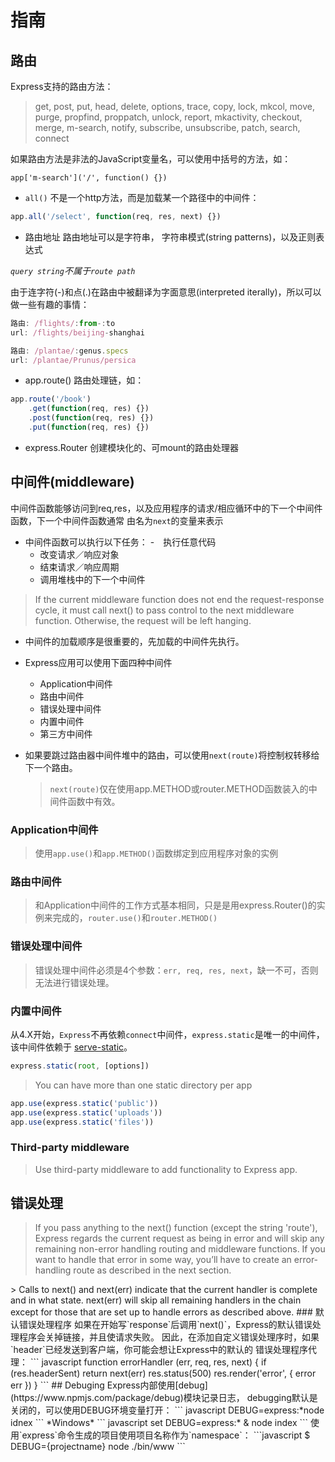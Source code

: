 # 指南

## 路由
Express支持的路由方法：
> get, post, put, head, delete, options, trace, copy, lock, mkcol, move, purge,
> propfind, proppatch, unlock, report, mkactivity, checkout, merge, m-search,
> notify, subscribe, unsubscribe, patch, search, connect

如果路由方法是非法的JavaScript变量名，可以使用中括号的方法，如：
```
app['m-search']('/', function() {})
```

- `all()`
不是一个http方法，而是加载某一个路径中的中间件：
``` javascript
app.all('/select', function(req, res, next) {})
```
- 路由地址
路由地址可以是字符串， 字符串模式(string patterns)，以及正则表达式

*`query string`不属于`route path`*

由于连字符(-)和点(.)在路由中被翻译为字面意思(interpreted iterally)，所以可以做一些有趣的事情：
``` javascript
路由: /flights/:from-:to
url: /flights/beijing-shanghai

路由: /plantae/:genus.specs
url: /plantae/Prunus/persica
```
- app.route()
路由处理链，如：
``` javascript
app.route('/book')
    .get(function(req, res) {})
    .post(function(req, res) {})
    .put(function(req, res) {})
```

- express.Router
创建模块化的、可mount的路由处理器

## 中间件(middleware)

中间件函数能够访问到req,res，以及应用程序的请求/相应循环中的下一个中间件函数，下一个中间件函数通常
由名为`next`的变量来表示

- 中间件函数可以执行以下任务：
    -　执行任意代码
    - 改变请求／响应对象
    - 结束请求／响应周期
    - 调用堆栈中的下一个中间件

> If the current middleware function does not end the request-response cycle, it must call next() to pass control to 
the next middleware function. Otherwise, the request will be left hanging.

- 中间件的加载顺序是很重要的，先加载的中间件先执行。
- Express应用可以使用下面四种中间件
    - Application中间件
    - 路由中间件
    - 错误处理中间件
    - 内置中间件
    - 第三方中间件

- 如果要跳过路由器中间件堆中的路由，可以使用`next(route)`将控制权转移给下一个路由。
    > `next(route)`仅在使用app.METHOD或router.METHOD函数装入的中间件函数中有效。
### Application中间件
> 使用`app.use()`和`app.METHOD()`函数绑定到应用程序对象的实例
### 路由中间件
> 和Application中间件的工作方式基本相同，只是是用express.Router()的实例来完成的，`router.use()`和`router.METHOD()`
### 错误处理中间件
> 错误处理中间件必须是4个参数：`err, req, res, next`，缺一不可，否则无法进行错误处理。
### 内置中间件
从4.X开始，`Express`不再依赖`connect`中间件，`express.static`是唯一的中间件，该中间件依赖于
[serve-static](https://github.com/expressjs/serve-static?_ga=1.2156208.1809675876.1481434281)。
``` javascript
express.static(root, [options])
```
> You can have more than one static directory per app
``` javascript
app.use(express.static('public'))
app.use(express.static('uploads'))
app.use(express.static('files'))
```
### Third-party middleware
> Use third-party middleware to add functionality to Express app.

## 错误处理
> If you pass anything to the next() function (except the string 'route'), 
    Express regards the current request as being in error and will skip any
    remaining non-error handling routing and middleware functions. If you want
    to handle that error in some way, you’ll have to create an error-handling
    route as described in the next section.
<!-->
> Calls to next() and next(err) indicate that the current handler is complete and
    in what state. next(err) will skip all remaining handlers in the chain except
    for those that are set up to handle errors as described above.

### 默认错误处理程序
如果在开始写`response`后调用`next()`，Express的默认错误处理程序会关掉链接，并且使请求失败。

因此，在添加自定义错误处理序时，如果`header`已经发送到客户端，你可能会想让Express中的默认的
错误处理程序代理：
``` javascript
function errorHandler (err, req, res, next) {
    if (res.headerSent) return next(err)

    res.status(500)
    res.render('error', { error err })
}
```

## Debuging
Express内部使用[debug](https://www.npmjs.com/package/debug)模块记录日志，
debugging默认是关闭的，可以使用DEBUG环境变量打开：
``` javascript
DEBUG=express:*node idnex
```
*Windows*
``` javascript
set DEBUG=express:* & node index
```

使用`express`命令生成的项目使用项目名称作为`namespace`：
```javascript
$ DEBUG={projectname} node ./bin/www
```